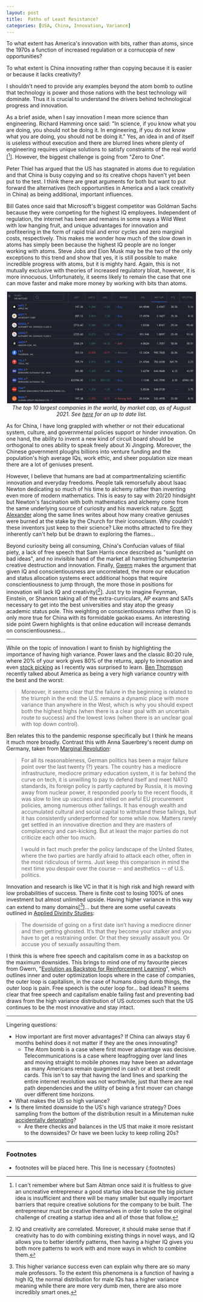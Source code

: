 ```yaml
---
layout: post
title:  Paths of Least Resistance?
categories: [USA, China, Innovation, Variance]
---
```


To what extent has America's innovation with bits, rather than atoms, since the 1970s a function of increased regulation or a cornucopia of new opportunities?

To what extent is China innovating rather than copying because it is easier or because it lacks creativity?

I shouldn't need to provide any examples beyond the atom bomb to outline that technology is power and those nations with the best technology will dominate. Thus it is crucial to understand the drivers behind technological progress and innovation.

As a brief aside, when I say innovation I mean more science than engineering. Richard Hamming once said: "In science, if you know what you are doing, you should not be doing it. In engineering, if you do not know what you are doing, you should not be doing it." Yes, an idea in and of itself is useless without execution and there are blurred lines where plenty of engineering requires unique solutions to satisfy constraints of the real world [[^AltmanCreativity]]. However, the biggest challenge is going from "Zero to One".

Peter Thiel has argued that the US has stagnated in atoms due to regulation and that China is busy copying and so its creative chops haven't yet been put to the test. I think there are great arguments for both but want to put forward the alternatives (tech opportunities in America and a lack creativity in China) as being additional, important influences.

Bill Gates once said that Microsoft's biggest competitor was Goldman Sachs because they were competing for the highest IQ employees. Independent of regulation, the internet has been and remains in some ways a Wild West with low hanging fruit, and unique advantages for innovation and profiteering in the form of rapid trial and error cycles and zero marginal costs, respectively. This makes me wonder how much of the slow down in atoms has simply been because the highest IQ people are no longer working with atoms. Steve Jobs and Elon Musk may be the two of the only exceptions to this trend and show that yes, it is still possible to make incredible progress with atoms, but it is mighty hard. Again, this is not mutually exclusive with theories of increased regulatory bloat, however, it is more innocuous. Unfortunately, it seems likely to remain the case that one can move faster and make more money by working with bits than atoms.

<div align="center">
  <img width="500"  src="../images/posts/PathsOfLeastResistance/MCap.png">
  <br>
  <em> The top 10 largest companies in the world, by market cap, as of August 2021. See <a href="https://www.tradingview.com/markets/stocks-usa/market-movers-large-cap/">here</a> for an up to date list. </em>  
</div>

As for China, I have long grappled with whether or not their educational system, culture, and governmental policies support or hinder innovation. On one hand, the ability to invent a new kind of circuit board should be orthogonal to ones ability to speak freely about Xi Jingping. Moreover, the Chinese government ploughs billions into venture funding and the population's high average IQs, work ethic, and sheer population size mean there are a lot of geniuses present.

However, I believe that humans are bad at compartmentalizing scientific innovation and everyday freedoms. People talk remorsefully about Isaac Newton dedicating so much of his time to alchemy rather than inventing even more of modern mathematics. This is easy to say with 20/20 hindsight but Newton's fascination with both mathematics and alchemy come from the same underlying source of curiosity and his maverick nature. [Scott Alexander](https://slatestarcodex.com/2017/10/23/kolmogorov-complicity-and-the-parable-of-lightning/) along the same lines writes about how many creative geniuses were burned at the stake by the Church for their iconoclasm. Why couldn't these inventors just keep to their science? Like moths attracted to fire they inherently can't help but be drawn to exploring the flames...

Beyond curiosity being all consuming, China's Confucian values of filial piety, a lack of free speech that Sam Harris once described as "sunlight on bad ideas", and no invisible hand of the market all hamstring Schumpeterian creative destruction and innovation. Finally, [Gwern](https://www.gwern.net/Conscientiousness-and-online-education) makes the argument that given IQ and conscientiousness are uncorrelated, the more our education and status allocation systems erect additional hoops that require conscientiousness to jump through, the more those in positions for innovation will lack IQ and creativity[[^IQandCreativity]]. Just try to imagine Feynman, Einstein, or Shannon taking all of the extra-curriculars, AP exams and SATs necessary to get into the best universities and stay atop the greasy academic status pole. This weighting on conscientiousness rather than IQ is only more true for China with its formidable gaokao exams. An interesting side point Gwern highlights is that online education will increase demands on conscientiousness...

---

While on the topic of innovation I want to finish by highlighting the importance of having high variance. Power laws and the classic 80:20 rule, where 20% of your work gives 80% of the returns, apply to innovation and even [stock picking](https://diff.substack.com/p/you-and-your-investment-research) as I recently was surprised to learn. [Ben Thompson](https://stratechery.com/2021/pandemic-progress/) recently talked about America as being a very high variance country with the best and the worst:

> Moreover, it seems clear that the failure in the beginning is related to the triumph in the end: the U.S. remains a dynamic place with more variance than anywhere in the West, which is why you should expect both the highest highs (when there is a clear goal with an uncertain route to success) and the lowest lows (when there is an unclear goal with top down control).

Ben relates this to the pandemic response specifically but I think he means it much more broadly. Contrast this with Anna Sauerbrey's recent dump on Germany, taken from [Marginal Revolution](https://marginalrevolution.com/marginalrevolution/2021/07/why-current-american-politics-is-less-screwed-up-than-you-think.html):

> For all its reasonableness, German politics has been a major failure point over the last twenty (?) years.  The country has a mediocre infrastructure, mediocre primary education system, it is far behind the curve on tech, it is unwilling to pay to defend itself and meet NATO standards, its foreign policy is partly captured by Russia, it is moving away from nuclear power, it responded poorly to the recent floods, it was slow to line up vaccines and relied on awful EU procurement policies, among numerous other failings.  It has enough wealth and accumulated cultural and social capital to withstand these failings, but it has consistently underperformed for some while now.  Matters rarely get settled in an innovative direction and they are masters of complacency and can-kicking.  But at least the major parties do not criticize each other too much.
>
> I would in fact much prefer the policy landscape of the United States, where the two parties are hardly afraid to attack each other, often in the most ridiculous of terms.  Just keep this comparison in mind the next time you despair over the course -- and aesthetics -- of U.S. politics.

Innovation and research is like VC in that it is high risk and high reward with low probabilities of success. There is finite cost to losing 100% of ones investment but almost unlimited upside. Having higher variance in this way can extend to many domains[[^maleIQ]]... but there are some useful caveats outlined in [Applied Divinity Studies](https://applieddivinitystudies.com/asymmetric/):

> The downside of going on a first date isn’t having a mediocre dinner and then getting ghosted. It’s that they become your stalker and you have to get a restraining order. Or that they sexually assault you. Or accuse you of sexually assaulting them.

I think this is where free speech and capitalism come in as a backstop on the maximum downsides. This brings to mind one of my favourite pieces from Gwern, "[Evolution as Backstop for Reinforcement Learning](https://www.gwern.net/Backstop)", which outlines inner and outer optimization loops where in the case of companies, the outer loop is capitalism, in the case of humans doing dumb things, the outer loop is pain. Free speech is the outer loop for... bad ideas? It seems clear that free speech and capitalism enable failing fast and preventing bad draws from the high variance distribution of US outcomes such that the US continues to be the most innovative and stay intact.

---

Lingering questions:
- How important are first mover advantages? If China can always stay 6 months behind does it not matter if they are the ones innovating?
  - The Atom bomb is a case where first mover advantage was decisive. Telecommunications is a case where leapfrogging over land lines and moving straight to mobile phones may have been an advantage as many Americans remain quagmired in cash or at best credit cards. This isn't to say that having the land lines and sparking the entire internet revolution was not worthwhile, just that there are real path dependencies and the utility of being a first mover can change over different time horizons.
- What makes the US so high variance?
- Is there limited downside to the US's high variance strategy? Does sampling from the bottom of the distribution result in a Minuteman nuke [accidentally detonating](https://smile.amazon.com/Command-Control-Damascus-Accident-Illusion/dp/0143125788?sa-no-redirect=1)?
  - Are there checks and balances in the US that make it more resistant to the downsides? Or have we been lucky to keep rolling 20s?

---

### Footnotes
* footnotes will be placed here. This line is necessary
{:footnotes}

[^AltmanCreativity]: I can't remember where but Sam Altman once said it is fruitless to give an uncreative entrepreneur a good startup idea because the big picture idea is insufficient and there will be many smaller but equally important barriers that require creative solutions for the company to be built. The entrepreneur must be creative themselves in order to solve the original challenge of creating a startup idea and all of those that follow.

[^IQandCreativity]: IQ and creativity are correlated. Moreover, it should make sense that if creativity has to do with combining existing things in novel ways, and IQ allows you to better identify patterns, then having a higher IQ gives you both more patterns to work with and more ways in which to combine them.

[^maleIQ]: This higher variance success even can explain why there are so many male professors. To the extent this phenomena is a function of having a high IQ, the normal distribution for male IQs has a higher variance meaning while there are more very dumb men, there are also more incredibly smart ones.
